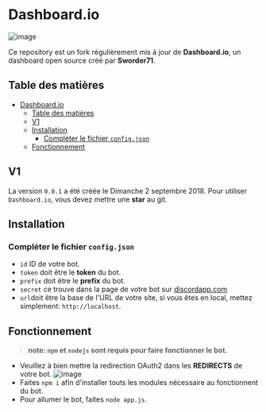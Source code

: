 
# Dashboard.io
![image](https://cdn.discordapp.com/avatars/485752871027998725/abd8ca42e420f9fcda938f8281d874db.png?size=160)

Ce repository est un fork régulièrement mis à jour de **Dashboard.io**, un dashboard open source créé par **Sworder71**.

## Table des matières

- [Dashboard.io](#dashboardio)
  - [Table des matières](#table-des-matières)
  - [V1](#v1)
  - [Installation](#installation)
    - [Compléter le fichier `config.json`](#compléter-le-fichier-configjson)
  - [Fonctionnement](#fonctionnement)

## V1

La version `0.0.1` a été créée le Dimanche 2 septembre 2018. Pour utiliser `Dashboard.io`, vous devez mettre une **star** au git.

## Installation

### Compléter le fichier `config.json`

- `id` ID de votre bot.
- `token` doit être le **token** du bot.
- `prefix` doit être le **prefix** du bot.
- `secret` ce trouve dans la page de votre bot sur [discordapp.com](https://discordapp.com/developers/applications/)
- `url`doit être la base de l'URL de votre site, si vous êtes en local, mettez simplement: `http://localhost`.

## Fonctionnement

> **note: `npm` et `nodejs` sont requis pour faire fonctionner le bot.**

- Veuillez à bien mettre la redirection OAuth2 dans les **REDIRECTS** de votre bot.
![image](https://cdn.discordapp.com/attachments/485886312398848030/485886331336130561/unknown.png)
- Faites `npm i` afin d'installer touts les modules nécessaire au fonctionnent du bot.
- Pour allumer le bot, faites `node app.js`.
